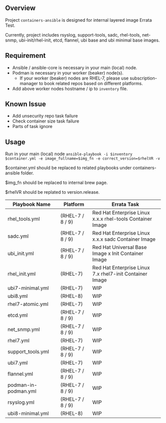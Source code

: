 ## Overview

Project `containers-ansible` is designed for internal layered image Errata Test.

Currently, project includes rsyslog, support-tools, sadc, rhel-tools, net-snmp, ubi-init/rhel-init, etcd, flannel, ubi base and ubi minimal base images.

## Requirement

- Ansible / ansible-core is necessary in your main (local) node.
- Podman is necessary in your worker (beaker) node(s).
  - If your worker (beaker) nodes are RHEL-7, please use subscription-manager to book related repos based on different platforms.
- Add above worker nodes hostname / ip to `inventory` file.

## Known Issue

- Add unsecurity repo task failure
- Check container size task failure
- Parts of task ignore

## Usage

Run in your main (local) node `ansible-playbook -i $inventory $container.yml -e image_fullname=$img_fn -e correct_version=$rhelVR -v`

$container.yml should be replaced to related playbooks under containers-ansible folder.

$img_fn should be replaced to internal brew page.

$rhelVR should be replated to version.release.

|**Playbook Name**|**Platform**|**Errata Task**|
|---|---|---|
|rhel_tools.yml|(RHEL-7 / 8 / 9)|Red Hat Enterprise Linux x.x.x rhel-tools Container Image|
|sadc.yml|(RHEL-7 / 8 / 9)|Red Hat Enterprise Linux x.x.x sadc Container Image|
|ubi_init.yml|(RHEL-7 / 8 / 9)|Red Hat Universal Base Image x Init Container Image |
|rhel_init.yml|(RHEL-7)|Red Hat Enterprise Linux 7.x rhel7-init Container Image|
|ubi7-minimal.yml|(RHEL-7) |WIP|
|ubi8.yml| (RHEL-8) | WIP|
|rhel7-atomic.yml| (RHEL-7) |WIP|
|etcd.yml|(RHEL-7 / 8 / 9)|WIP |
|net_snmp.yml|(RHEL-7 / 8 / 9)|WIP|
|rhel7.yml| (RHEL-7)| WIP|
|support_tools.yml|(RHEL-7 / 8 / 9)|WIP |
|ubi7.yml| (RHEL-7)| WIP|
|flannel.yml|(RHEL-7 / 8 / 9)|WIP|
|podman-in-podman.yml|(RHEL-7 / 8 / 9)|WIP |
|rsyslog.yml|(RHEL-7 / 8 / 9)|WIP |
|ubi8-minimal.yml| (RHEL-8)| WIP|
